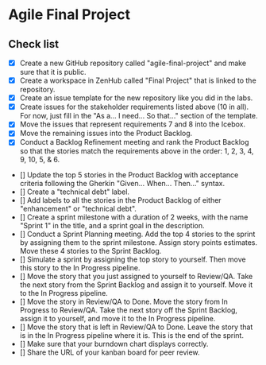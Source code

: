 # Agile Final Project

## Check list
- [X] Create a new GitHub repository called "agile-final-project" and make sure that it is public. 
- [X] Create a workspace in ZenHub called "Final Project" that is linked to the repository. 
- [X] Create an issue template for the new repository like you did in the labs. 
- [X] Create issues for the stakeholder requirements listed above (10 in all). For now, just fill in the "As a... I need... So that..." section of the template. 
- [X] Move the issues that represent requirements 7 and 8 into the Icebox. 
- [X] Move the remaining issues into the Product Backlog. 
- [X] Conduct a Backlog Refinement meeting and rank the Product Backlog so that the stories match the requirements above in the order: 1, 2, 3, 4, 9, 10, 5, & 6. 
- [] Update the top 5 stories in the Product Backlog with acceptance criteria following the Gherkin "Given... When... Then..." syntax. 
- [] Create a "technical debt" label. 
- [] Add labels to all the stories in the Product Backlog of either "enhancement" or "technical debt". 
- [] Create a sprint milestone with a duration of 2 weeks, with the name "Sprint 1" in the title, and a sprint goal in the description. 
- [] Conduct a Sprint Planning meeting. Add the top 4 stories to the sprint by assigning them to the sprint milestone. Assign story points estimates.  Move these 4 stories to the Sprint Backlog. 
- [] Simulate a sprint by assigning the top story to yourself. Then move this story to the In Progress pipeline. 
- [] Move the story that you just assigned to yourself to Review/QA. Take the next story from the Sprint Backlog and assign it to yourself.  Move it to the In Progress pipeline. 
- [] Move the story in Review/QA to Done. Move the story from In Progress to Review/QA. Take the next story off the Sprint Backlog, assign it to yourself, and move it to the In Progress pipeline. 
- [] Move the story that is left in Review/QA to Done. Leave the story that is in the In Progress pipeline where it is. This is the end of the sprint. 
- [] Make sure that your burndown chart displays correctly.
- [] Share the URL of your kanban board for peer review. 
